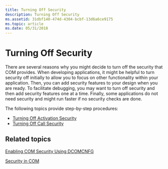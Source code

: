 ```yaml
---
title: Turning Off Security
description: Turning Off Security
ms.assetid: 31dbf140-474d-4304-bcbf-13d6a6ce9175
ms.topic: article
ms.date: 05/31/2018
---
```


# Turning Off Security

There are several reasons why you might decide to turn off the security that COM provides. When developing applications, it might be helpful to turn security off initially to allow you to focus on other functionality within your application. Then, you can add security features to your design when you are ready. To facilitate debugging, you may want to turn off security and then add security features one at a time. Finally, some applications do not need security and might run faster if no security checks are done.

The following topics provide step-by-step procedures:

-   [Turning Off Activation Security](turning-off-activation-security.md)
-   [Turning Off Call Security](turning-off-call-security.md)

## Related topics

<dl> <dt>

[Enabling COM Security Using DCOMCNFG](enabling-com-security-using-dcomcnfg.md)
</dt> <dt>

[Security in COM](security-in-com.md)
</dt> </dl>

 

 





